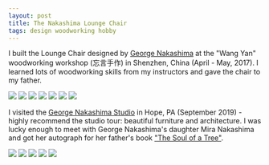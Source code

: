 ```yaml
---
layout: post
title: The Nakashima Lounge Chair
tags: design woodworking hobby
---
```


I built the Lounge Chair designed by [George Nakashima](https://en.wikipedia.org/wiki/George_Nakashima) at the "Wang Yan" woodworking workshop (忘言手作) in Shenzhen, China (April - May, 2017). I learned lots of woodworking skills from my instructors and gave the chair to my father. 

<img class="mx-auto w-3/4" src="https://user-images.githubusercontent.com/595772/150264400-d80d5ef6-679f-4847-a35b-c333b96568da.jpeg">
<img class="mx-auto w-3/4" src="https://user-images.githubusercontent.com/595772/150264404-d356b84b-d458-4d51-a66d-f6435e37cc0f.jpeg">
<img class="mx-auto w-3/4" src="https://user-images.githubusercontent.com/595772/94876467-bc09ec00-0425-11eb-9eed-3dcebfae3b59.jpg">
<img class="mx-auto w-3/4" src="https://user-images.githubusercontent.com/595772/94876472-bf9d7300-0425-11eb-93ad-b8f8786daaf9.JPG">
<img class="mx-auto w-3/4" src="https://user-images.githubusercontent.com/595772/94876478-c1ffcd00-0425-11eb-9ae4-0567f4cc8c08.JPG">
<img class="mx-auto w-3/4" src="https://user-images.githubusercontent.com/595772/94876483-c6c48100-0425-11eb-83fe-075ba9410eee.JPG">
<img class="mx-auto w-3/4" src="https://user-images.githubusercontent.com/595772/94876494-cb893500-0425-11eb-9f0f-813df2b06c2f.JPG">


I visited the [George Nakashima Studio](https://nakashimawoodworkers.com/) in Hope, PA (September 2019) - highly recommend the studio tour: beautiful furniture and architecture. I was lucky enough to meet with George Nakashima's daughter Mira Nakashima and got her autograph for her father's book ["The Soul of a Tree"](https://www.amazon.com/Soul-Tree-Master-Woodworkers-Reflections/dp/1568363958).

<img class="mx-auto w-3/4" src="https://user-images.githubusercontent.com/595772/94876632-405c6f00-0426-11eb-8db8-58cc8e4e2834.JPG">
<img class="mx-auto w-3/4" src="https://user-images.githubusercontent.com/595772/94877100-9b429600-0427-11eb-83af-0353b7335d6c.JPG">
<img class="mx-auto w-3/4" src="https://user-images.githubusercontent.com/595772/94876663-58cc8980-0426-11eb-94d5-8feabccd1d41.JPG">
<img class="mx-auto w-3/4" src="https://user-images.githubusercontent.com/595772/94876644-49e5d700-0426-11eb-9baf-40cd796b14c6.JPG">
<img class="mx-auto w-3/4" src="https://user-images.githubusercontent.com/595772/94876648-4baf9a80-0426-11eb-93b8-1e64e1f72f30.JPG">

